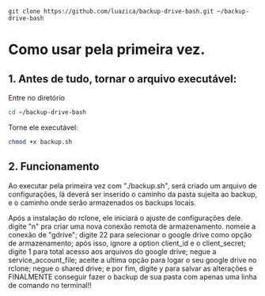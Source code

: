 ```instalação do script:
git clone https://github.com/luazica/backup-drive-bash.git ~/backup-drive-bash
```

# Como usar pela primeira vez.
## 1. Antes de tudo, tornar o arquivo executável:

Entre no diretório
```bash
cd ~/backup-drive-bash
```
Torne ele executável:
```bash
chmod +x backup.sh
```
## 2. Funcionamento

Ao executar pela primeira vez com "./backup.sh", será criado um arquivo de configurações, lá deverá ser inserido o caminho da pasta sujeita ao backup, e o caminho onde serão armazenados os backups locais.

Após a instalação do rclone, ele iniciará o ajuste de configurações dele. digite "n" pra criar uma nova conexão remota de armazenamento. nomeie a conexão de "gdrive"; digite 22 para selecionar o google drive como opção de armazenamento; após isso, ignore a option client_id e o client_secret; digite 1 para total acesso aos arquivos do google drive; negue a service_account_file; aceite a ultima opção para logar o seu google drive no rclone; negue o shared drive; e por fim, digite y para salvar as alterações e FINALMENTE conseguir fazer o backup de sua pasta com apenas uma linha de comando no terminal!!
